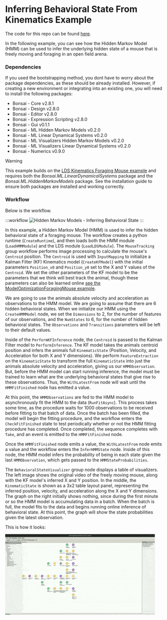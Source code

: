 # Inferring Behavioral State From Kinematics Example

The code for this repo can be found [here](https://github.com/bonsai-rx/machinelearning-examples/tree/main/examples/HiddenMarkovModels/InferringBehavioralStateFromKinematics).

In the following example, you can see how the Hidden Markov Model (HMM) can be used to infer the underlying hidden state of a mouse that is freely moving and foraging in an open field arena.

### Dependencies

If you used the bootstrapping method, you dont have to worry about the package dependencies, as these should be already installed. However, if creating a new environment or integrating into an existing one, you will need to install the following packages:

* Bonsai - Core v2.8.1
* Bonsai - Design v2.8.0
* Bonsai - Editor v2.8.0
* Bonsai - Expression Scripting v2.8.0
* Bonsai - Gui v0.1.1
* Bonsai - ML Hidden Markov Models v0.2.0
* Bonsai - ML Linear Dynamical Systems v0.2.0
* Bonsai - ML Visualizers Hidden Markov Models v0.2.0
* Bonsai - ML Visualizers Linear Dynamical Systems v0.2.0
* Bonsai - Numerics v0.9.0

> [!WARNING]
> This example builds on the [LDS Kinematics Foraging Mouse example](../../LinearDynamicalSystems/Kinematics/ForagingMouse/README.md) and requires both the *Bonsai.ML.LinearDynamicalSystems* package and the *Bonsai.ML.HiddenMarkovModels* package. See the installation guide to ensure both packages are installed and working correctly.

### Workflow

Below is the workflow.

:::workflow
![Hidden Markov Models - Inferring Behavioral State](InferringBehavioralState.bonsai)
:::

In this example, a Hidden Markov Model (HMM) is used to infer the hidden behavioral state of a foraging mouse. The workflow creates a python runtime (`CreateRuntime`), and then loads both the HMM module (`LoadHMMModule`) and the LDS module (`LoadLDSModule`). The `MouseTracking` group workflow performs image processing to calculate the mouse's `Centroid` position. The `Centroid` is used with `InputMapping` to initialize a Kalman Filter (KF) Kinematics model (`CreateKFModel`) with the initial parameters `Position_x0` and `Position_y0` set to the X and Y values of the `Centroid`. We set the other parameters of the KF model to be the parameters that we think will best track the animal, though these parameters can also be learned online [see the ModelOptimizationForagingMouse example](../../LinearDynamicalSystems/Kinematics/ModelOptimizationForagingMouse/README.md). 

We are going to use the animals absolute velocity and acceleration as observations to the HMM model. We are going to assume that there are 6 hidden behavioral states. When we initialize our HMM using the `CreateHMMModel` node, we set the `Dimensions` to 2, for the number of features of our observations, and the `NumStates` to 6, for the number of hidden behavioral states. The `Observations` and `Transitions` parameters will be left to their default values.

Inside of the `PerformKFInference` node, the `Centroid` is passed to the Kalman Filter model to `PerformInference`. The KF model takes the animals centroid position and infers the animals full `KinematicState` (Position, Velocity, and Acceleration for both X and Y dimensions). We perform `FeatureExtraction` on the `KinematicState` to transform the full `KinematicState` into just the animals absolute velocity and acceleration, giving us our `HMMObservation`. But, before the HMM model can start running inference, the model must be trained to learn what are the underlying behavioral states that give rise to these observations. Thus, the `WithLatestFrom` node will wait until the `HMMFitFinished` node has emitted a value.

At this point, the `HMMObservations` are fed to the HMM model to asynchronously fit the HMM to the data (`RunFitAsync`). This process takes some time, as the procedure waits for 1000 observations to be received before fitting to that batch of data. Once the batch has been filled, the model will begin the fitting procedure, and the workflow enters the `CheckFitFinished` state to test periodically whether or not the HMM fitting procedure has completed. Once completed, the sequence completes with `Take`, and an event is emitted to the `HMMFitFinished` node.

Once the `HMMFitFinished` node emits a value, the `WithLatestFrom` node emits a value and the workflow enters the `InferHMMState` node. Inside of this node, the HMM model infers the probability of being in each state given the last `HMMObservation`, which gets passed to the `HMMStateProbabilities`.

The `BehavioralStateVisualizer` group node displays a table of visualizers. The left image shows the original video of the freely moving mouse, along with the KF model's inferred X and Y position. In the middle, the `KinematicState` is shown as a 3x2 table layout panel, representing the inferred position, velocity, and acceleration along the X and Y dimensions. The graph on the right initially shows nothing, since during the first minute or so the HMM model is accumulating data in a batch. When the batch is full, the model fits to the data and begins running online inference of behavioral state. At this point, the graph will show the state probabilities given the latest observation.

This is how it looks:

![InferredBehavioralState](InferredBehavioralState.gif)
